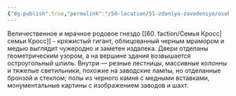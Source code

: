 ```yaml
---
{"dg-publish":true,"permalink":"/50-location/51-zdaniya-zavedeniya/osobnyak-krossov/","tags":["локация/здание"]}
---
```


Величественное и мрачное родовое гнездо [[60. faction/Семья Кросс\|семьи Кросс]] - кряжистый гигант, облицованный черным мрамором и медью выглядит чужеродно и заметен издалека. Двери отделаны геометрическим узором, а на вершине здания возвышается остроугольный шпиль. Внутри — резные лестницы, массивные колонны и тяжелые светильники, похожие на заводские лампы, но отделанные бронзой и стеклом; полы из черного камня с медными вставками, монументальные картины с изображением заводов и шахт. 